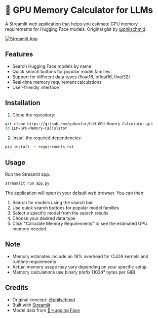 # 🧠 GPU Memory Calculator for LLMs

A Streamlit web application that helps you estimate GPU memory requirements for Hugging Face models. Original gist by [@philschmid](https://gist.github.com/philschmid).

[![Streamlit App](https://static.streamlit.io/badges/streamlit_badge_black_white.svg)](https://share.streamlit.io/gabzofar/llm-gpu-memory-calculator)

## Features

- Search Hugging Face models by name
- Quick search buttons for popular model families
- Support for different data types (float16, bfloat16, float32)
- Real-time memory requirement calculations
- User-friendly interface

## Installation

1. Clone the repository:
```bash
git clone https://github.com/gabzofar/LLM-GPU-Memory-Calculator.git
cd LLM-GPU-Memory-Calculator
```

2. Install the required dependencies:
```bash
pip install -r requirements.txt
```

## Usage

Run the Streamlit app:
```bash
streamlit run app.py
```

The application will open in your default web browser. You can then:
1. Search for models using the search bar
2. Use quick search buttons for popular model families
3. Select a specific model from the search results
4. Choose your desired data type
5. Click "Calculate Memory Requirements" to see the estimated GPU memory needed

## Note

- Memory estimates include an 18% overhead for CUDA kernels and runtime requirements
- Actual memory usage may vary depending on your specific setup
- Memory calculations use binary prefix (1024³ bytes per GiB)

## Credits

- Original concept: [@philschmid](https://gist.github.com/philschmid)
- Built with [Streamlit](https://streamlit.io)
- Model data from [🤗 Hugging Face](https://huggingface.co) 